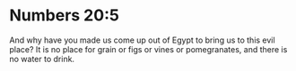 # Numbers 20:5

And why have you made us come up out of Egypt to bring us to this evil place? It is no place for grain or figs or vines or pomegranates, and there is no water to drink.
